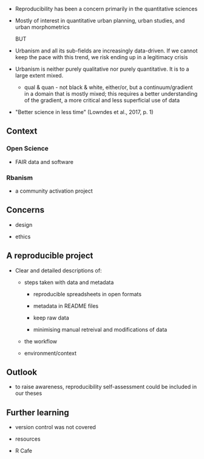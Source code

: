 -   Reproducibility has been a concern primarily in the quantitative sciences

-   Mostly of interest in quantitative urban planning, urban studies, and urban morphometrics

    BUT

-   Urbanism and all its sub-fields are increasingly data-driven. If we cannot keep the pace with this trend, we risk ending up in a legitimacy crisis

-   Urbanism is neither purely qualitative nor purely quantitative. It is to a large extent mixed.

    -   qual & quan - not black & white, either/or, but a continuum/gradient in a domain that is mostly mixed; this requires a better understanding of the gradient, a more critical and less superficial use of data

-   "Better science in less time" (Lowndes et al., 2017, p. 1)

## Context

### Open Science

-   FAIR data and software

### Rbanism

-   a community activation project

## Concerns

-   design

-   ethics

## A reproducible project

-   Clear and detailed descriptions of:

    -   steps taken with data and metadata

        -   reproducible spreadsheets in open formats

        -   metadata in README files

        -   keep raw data

        -   minimising manual retreival and modifications of data

    -   the workflow

    -   environment/context

## Outlook

-   to raise awareness, reproducibility self-assessment could be included in our theses

## Further learning

-   version control was not covered

-   resources

-   R Cafe
